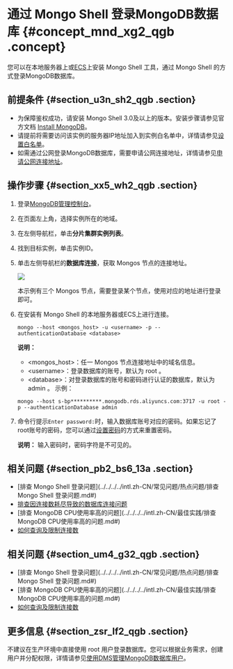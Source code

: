 # 通过 Mongo Shell 登录MongoDB数据库 {#concept_mnd_xg2_qgb .concept}

您可以在本地服务器上或[ECS](https://www.alibabacloud.com/help/zh/doc-detail/25367.htm)上安装 Mongo Shell 工具，通过 Mongo Shell 的方式登录MongoDB数据库。

## 前提条件 {#section_u3n_sh2_qgb .section}

-   为保障鉴权成功，请安装 Mongo Shell 3.0及以上的版本。安装步骤请参见官方文档 [Install MongoDB](https://docs.mongodb.com/v3.4/installation/)。
-   请提前将需要访问该实例的服务器IP地址加入到实例白名单中，详情请参见[设置白名单](intl.zh-CN/分片集群快速入门/设置白名单.md#)。
-   如需通过公网登录MongoDB数据库，需要申请公网连接地址，详情请参见[申请公网连接地址](intl.zh-CN/分片集群快速入门/申请公网连接地址.md#)。

## 操作步骤 {#section_xx5_wh2_qgb .section}

1.  登录[MongoDB管理控制台](https://mongodb.console.aliyun.com/#/mongodb/detail/dds-bp141308a7947204/info)。
2.  在页面左上角，选择实例所在的地域。
3.  在左侧导航栏，单击**分片集群实例列表**。
4.  找到目标实例，单击实例ID。
5.  单击左侧导航栏的**数据库连接**，获取 Mongos 节点的连接地址。

    ![](http://static-aliyun-doc.oss-cn-hangzhou.aliyuncs.com/assets/img/6695/156289611513838_zh-CN.png)

    本示例有三个 Mongos 节点，需要登录某个节点，使用对应的地址进行登录即可。

6.  在安装有 Mongo Shell 的本地服务器或ECS上进行连接。

    ``` {#codeblock_6e6_3ii_nr1}
    mongo --host <mongos_host> -u <username> -p --authenticationDatabase <database>
    ```

    **说明：** 

    -   <mongos\_host\>：任一 Mongos 节点连接地址中的域名信息。
    -   <username\>：登录数据库的账号，默认为 root 。
    -   <database\>：对登录数据库的账号和密码进行认证的数据库，默认为 admin 。
    示例：

    ``` {#codeblock_8ua_pef_dvd}
    mongo --host s-bp**********.mongodb.rds.aliyuncs.com:3717 -u root -p --authenticationDatabase admin
    ```

7.  命令行提示`Enter password:`时，输入数据库账号对应的密码。如果忘记了root账号的密码，您可以通过[设置密码](intl.zh-CN/分片集群快速入门/设置密码.md#)的方式来重置密码。

    **说明：** 输入密码时，密码字符是不可见的。


## 相关问题 {#section_pb2_bs6_13a .section}

-   [排查 Mongo Shell 登录问题](../../../../intl.zh-CN/常见问题/热点问题/排查 Mongo Shell 登录问题.md#)
-   [排查因连接数耗尽导致的数据库连接问题](../../../../intl.zh-CN/常见问题/热点问题/排查因连接数耗尽导致的数据库连接问题.md#)
-   [排查 MongoDB CPU使用率高的问题](../../../../intl.zh-CN/最佳实践/排查MongoDB CPU使用率高的问题.md#)
-   [如何查询及限制连接数](../../../../intl.zh-CN/常见问题/热点问题/如何查询及限制连接数.md#)

## 相关问题 {#section_um4_g32_qgb .section}

-   [排查 Mongo Shell 登录问题](../../../../intl.zh-CN/常见问题/热点问题/排查 Mongo Shell 登录问题.md#)
-   [排查 MongoDB CPU使用率高的问题](../../../../intl.zh-CN/最佳实践/排查MongoDB CPU使用率高的问题.md#)
-   [如何查询及限制连接数](../../../../intl.zh-CN/常见问题/热点问题/如何查询及限制连接数.md#)

## 更多信息 {#section_zsr_lf2_qgb .section}

不建议在生产环境中直接使用 root 用户登录数据库。您可以根据业务需求，创建用户并分配权限，详情请参见[使用DMS管理MongoDB数据库用户](../../../../intl.zh-CN/用户指南/账号管理/使用DMS管理MongoDB数据库用户.md#)。


